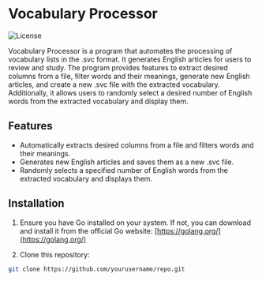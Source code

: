 # Vocabulary Processor

![License](https://img.shields.io/badge/license-MIT-blue.svg)

Vocabulary Processor is a program that automates the processing of vocabulary lists in the .svc format. It generates English articles for users to review and study. The program provides features to extract desired columns from a file, filter words and their meanings, generate new English articles, and create a new .svc file with the extracted vocabulary. Additionally, it allows users to randomly select a desired number of English words from the extracted vocabulary and display them.

## Features

- Automatically extracts desired columns from a file and filters words and their meanings.
- Generates new English articles and saves them as a new .svc file.
- Randomly selects a specified number of English words from the extracted vocabulary and displays them.

## Installation

1. Ensure you have Go installed on your system. If not, you can download and install it from the official Go website: [https://golang.org/](https://golang.org/)

2. Clone this repository:

```bash
git clone https://github.com/yourusername/repo.git

